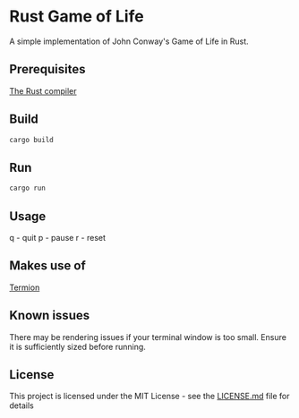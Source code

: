 # Rust Game of Life

A simple implementation of John Conway's Game of Life in Rust.

## Prerequisites

[The Rust compiler](https://github.com/rust-lang/rust)

## Build

```bash
cargo build
```

## Run

```bash
cargo run
```

## Usage

q - quit
p - pause
r - reset

## Makes use of

[Termion](https://github.com/redox-os/termion)

## Known issues

There may be rendering issues if your terminal window is too small. Ensure it is sufficiently sized before running.

## License

This project is licensed under the MIT License - see the [LICENSE.md](LICENSE.md) file for details

